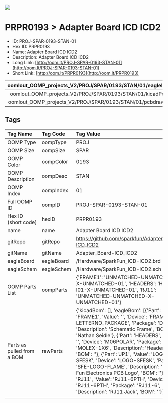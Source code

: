 


  
![][im]
# PRPR0193 > Adapter Board ICD ICD2

- ID: PROJ-SPAR-0193-STAN-01
- Hex ID: PRPR0193
- Name: Adapter Board ICD ICD2
- Description: Adapter Board ICD ICD2
- Long Link: [http://oom.lt/PROJ-SPAR-0193-STAN-01](http://oom.lt/PROJ-SPAR-0193-STAN-01)
- Short Link: [http://oom.lt/PRPR0193](http://oom.lt/PRPR0193)
  

|oomlout_OOMP_projects_V2/PROJ/SPAR/0193/STAN/01/eagleImage.png|oomlout_OOMP_projects_V2/PROJ/SPAR/0193/STAN/01/eagleSchemImage.png|oomlout_OOMP_projects_V2/PROJ/SPAR/0193/STAN/01/kicadPcb3dFront.png|oomlout_OOMP_projects_V2/PROJ/SPAR/0193/STAN/01/kicadPcb3dBack.png|
| :---: | :---: | :---: | :---: |
|oomlout_OOMP_projects_V2/PROJ/SPAR/0193/STAN/01/kicadPcb3d.png|oomlout_OOMP_projects_V2/PROJ/SPAR/0193/STAN/01/bomBack.png|oomlout_OOMP_projects_V2/PROJ/SPAR/0193/STAN/01/bomFront.png|oomlout_OOMP_projects_V2/PROJ/SPAR/0193/STAN/01/pcbdraw.svg|
|oomlout_OOMP_projects_V2/PROJ/SPAR/0193/STAN/01/pcbdrawBack.svg||||

## Tags
  

|Tag Name|Tag Code|Tag Value|
| :--- | :--- | :--- |
|OOMP Type|oompType|PROJ|
|OOMP Size|oompSize|SPAR|
|OOMP Color|oompColor|0193|
|OOMP Description|oompDesc|STAN|
|OOMP Index|oompIndex|01|
|Full OOMP ID|oompID|PROJ-SPAR-0193-STAN-01|
|Hex ID (short code)|hexID|PRPR0193|
|name|name|Adapter Board ICD ICD2|
|gitRepo|gitRepo|https://github.com/sparkfun/Adapter_Board-ICD_ICD2|
|gitName|gitName|Adapter_Board-ICD_ICD2|
|eagleBoard|eagleBoard|/Hardware/SparkFun_ICD-ICD2.brd|
|eagleSchem|eagleSchem|/Hardware/SparkFun_ICD-ICD2.sch|
|OOMP Parts List|oompParts|{'FRAME1': 'UNMATCHED-UNMATCHED-X-UNMATCHED-01', 'HEADERS': 'HEAD-I01-X-UNMATCHED-01', 'RJ11': 'UNMATCHED-UNMATCHED-X-UNMATCHED-01'}|
|Parts as pulled from a BOM|rawParts|{'kicadBom': [], 'eagleBom': [{'Part': 'FRAME1', 'Value': '', 'Device': 'FRAME-LETTERNO_PACKAGE', 'Package': 'DUMMY', 'Description': 'Schematic Frame', 'BOM': 'Nathan Seidle'}, {'Part': 'HEADERS', 'Value': '', 'Device': 'M06POLAR', 'Package': 'MOLEX-1X6', 'Description': 'Header 6', 'BOM': ''}, {'Part': 'JP1', 'Value': 'LOGO-SFESK', 'Device': 'LOGO-SFESK', 'Package': 'SFE-LOGO-FLAME', 'Description': 'Spark Fun Electronics PCB Logo', 'BOM': ''}, {'Part': 'RJ11', 'Value': 'RJ11-6PTH', 'Device': 'RJ11-6PTH', 'Package': 'RJ11-6', 'Description': 'RJ11 Jack', 'BOM': ''}]}|
||||



[im]: PROJ/SPAR/0193/STAN/01/kicadPcb3d_450.png
